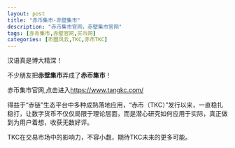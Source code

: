```yaml
---
layout: post
title: "赤币集市-赤壁集市"
description: "赤币集市官网，赤壁集市官网"
tags: [赤币集市,赤壁官网,买币网]
categories: [币圈风云,TKC,赤币TKC]
---
```

汉语真是博大精深！

不少朋友把<b>赤壁集市</b>弄成了<b>赤币集市</b>！

赤币集市官网,点击进入<a href="https://www.tangkc.com/" target="_blank">https://www.tangkc.com/</a>

得益于“赤链”生态平台中多种成熟落地应用，“赤币（TKC）”发行以来，一直稳扎稳打，让数字货币不仅仅局限于理论层面，而是潜心研究如何应用于实际，真正做到为用户着想，收获无数好评。

TKC在交易市场中的影响力，不容小觑，期待TKC未来的更多可能。

